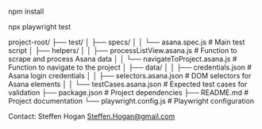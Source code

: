 npm install

npx playwright test

project-root/
├── test/
│   ├── specs/
│   │   └── asana.spec.js         # Main test script
│   ├── helpers/
│   │   ├── processListView.asana.js  # Function to scrape and process Asana data
│   │   └── navigateToProject.asana.js # Function to navigate to the project
│   ├── data/
│   │   ├── credentials.json      # Asana login credentials
│   │   ├── selectors.asana.json  # DOM selectors for Asana elements
│   │   └── testCases.asana.json  # Expected test cases for validation
├── package.json                  # Project dependencies
├── README.md                     # Project documentation
└── playwright.config.js          # Playwright configuration

Contact:
Steffen Hogan
Steffen.Hogan@gmail.com
